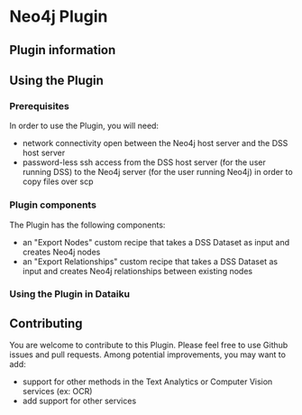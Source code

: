 # Neo4j Plugin


## Plugin information


## Using the Plugin

### Prerequisites
In order to use the Plugin, you will need:

* network connectivity open between the Neo4j host server and the DSS host server 
* password-less ssh access from the DSS host server (for the user running DSS) to the Neo4j server (for the user running Neo4j) in order to copy files over scp 

### Plugin components
The Plugin has the following components:

* an "Export Nodes" custom recipe that takes a DSS Dataset as input and creates Neo4j nodes
* an "Export Relationships" custom recipe that takes a DSS Dataset as input and creates Neo4j relationships between existing nodes

### Using the Plugin in Dataiku


## Contributing
You are welcome to contribute to this Plugin. Please feel free to use Github issues and pull requests. Among potential improvements, you may want to add:

* support for other methods in the Text Analytics or Computer Vision services (ex: OCR)
* add support for other services